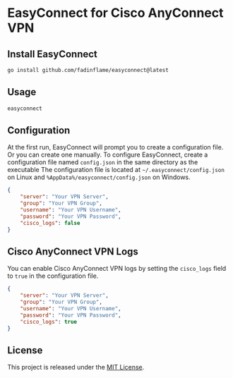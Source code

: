 # EasyConnect for Cisco AnyConnect VPN

## Install EasyConnect

```bash
go install github.com/fadinflame/easyconnect@latest
```

## Usage

```bash
easyconnect
```

## Configuration

At the first run, EasyConnect will prompt you to create a configuration file.
Or you can create one manually.
To configure EasyConnect, create a configuration file named `config.json` in the same directory as the executable
The configuration file is located at `~/.easyconnect/config.json` on Linux and `%AppData%/easyconnect/config.json` on Windows.

```json
{
    "server": "Your VPN Server",
    "group": "Your VPN Group",
    "username": "Your VPN Username",
    "password": "Your VPN Password",
    "cisco_logs": false
}
```

## Cisco AnyConnect VPN Logs

You can enable Cisco AnyConnect VPN logs by setting the `cisco_logs` field to `true` in the configuration file.

```json
{
    "server": "Your VPN Server",
    "group": "Your VPN Group",
    "username": "Your VPN Username",
    "password": "Your VPN Password",
    "cisco_logs": true
}
```

## License

This project is released under the [MIT License](https://opensource.org/licenses/MIT).

